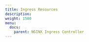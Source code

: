 ```yaml
---
title: Ingress Resources
description:
weight: 1500
menu:
  docs:
    parent: NGINX Ingress Controller
---
```


